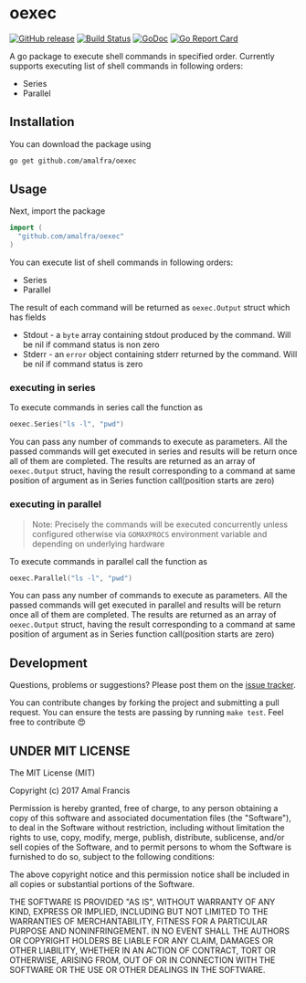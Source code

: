 oexec
=====
[![GitHub release](https://img.shields.io/github/release/amalfra/oexec.svg)](https://github.com/amalfra/oexec/releases)
[![Build Status](https://travis-ci.com/amalfra/oexec.svg?branch=main)](https://travis-ci.com/amalfra/oexec)
[![GoDoc](https://godoc.org/github.com/amalfra/oexec?status.svg)](https://godoc.org/github.com/amalfra/oexec)
[![Go Report Card](https://goreportcard.com/badge/github.com/amalfra/oexec)](https://goreportcard.com/report/github.com/amalfra/oexec)

A go package to execute shell commands in specified order. Currently supports executing list of shell commands in following orders:
* Series
* Parallel

## Installation
You can download the package using
```sh
go get github.com/amalfra/oexec
```
## Usage
Next, import the package
``` go
import (
  "github.com/amalfra/oexec"
)
```
You can execute list of shell commands in following orders:
* Series
* Parallel

The result of each command will be returned as ```oexec.Output``` struct which has fields
* Stdout - a ```byte``` array containing stdout produced by the command. Will be nil if command status is non zero
* Stderr - an ```error``` object containing stderr returned by the command. Will be nil if command status is zero  

### executing in series
To execute commands in series call the function as
``` go
oexec.Series("ls -l", "pwd")
```
You can pass any number of commands to execute as parameters. All the passed commands will get executed in series and results will be return once all of them are completed. The results are returned as an array of ```oexec.Output``` struct, having the result corresponding to a command at same position of argument as in Series function call(position starts are zero)

### executing in parallel
> Note: Precisely the commands will be executed concurrently unless configured otherwise via ```GOMAXPROCS``` environment variable and depending on underlying hardware

To execute commands in parallel call the function as
``` go
oexec.Parallel("ls -l", "pwd")
```
You can pass any number of commands to execute as parameters. All the passed commands will get executed in parallel and results will be return once all of them are completed. The results are returned as an array of ```oexec.Output``` struct, having the result corresponding to a command at same position of argument as in Series function call(position starts are zero)

## Development

Questions, problems or suggestions? Please post them on the [issue tracker](https://github.com/amalfra/oexec/issues).

You can contribute changes by forking the project and submitting a pull request. You can ensure the tests are passing by running ```make test```. Feel free to contribute :heart_eyes:

## UNDER MIT LICENSE

The MIT License (MIT)

Copyright (c) 2017 Amal Francis

Permission is hereby granted, free of charge, to any person obtaining a copy of this software and associated documentation files (the "Software"), to deal in the Software without restriction, including without limitation the rights to use, copy, modify, merge, publish, distribute, sublicense, and/or sell copies of the Software, and to permit persons to whom the Software is furnished to do so, subject to the following conditions:

The above copyright notice and this permission notice shall be included in all copies or substantial portions of the Software.

THE SOFTWARE IS PROVIDED "AS IS", WITHOUT WARRANTY OF ANY KIND, EXPRESS OR IMPLIED, INCLUDING BUT NOT LIMITED TO THE WARRANTIES OF MERCHANTABILITY, FITNESS FOR A PARTICULAR PURPOSE AND NONINFRINGEMENT. IN NO EVENT SHALL THE AUTHORS OR COPYRIGHT HOLDERS BE LIABLE FOR ANY CLAIM, DAMAGES OR OTHER LIABILITY, WHETHER IN AN ACTION OF CONTRACT, TORT OR OTHERWISE, ARISING FROM, OUT OF OR IN CONNECTION WITH THE SOFTWARE OR THE USE OR OTHER DEALINGS IN THE SOFTWARE.
